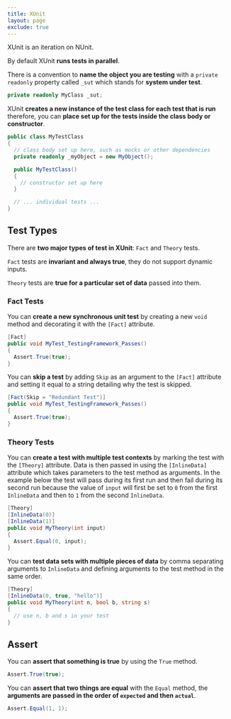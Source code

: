```yaml
---
title: XUnit
layout: page
exclude: true
---
```


XUnit is an iteration on NUnit. 

By default XUnit **runs tests in parallel**.

There is a convention to **name the object you are testing** with a `private readonly` property called `_sut` which stands for **system under test**.
```csharp
private readonly MyClass _sut;
```

XUnit **creates a new instance of the test class for each test that is run** therefore, you can **place set up for the tests inside the class body or constructor**.
```csharp
public class MyTestClass
{
  // class body set up here, such as mocks or other dependencies
  private readonly _myObject = new MyObject();

  public MyTestClass()
  {
    // constructor set up here
  }

  // ... individual tests ...
}
```

## Test Types

There are **two major types of test in XUnit**: `Fact` and `Theory` tests. 

`Fact` tests are **invariant and always true**, they do not support dynamic inputs.

`Theory` tests are **true for a particular set of data** passed into them.

### Fact Tests

You can **create a new synchronous unit test** by creating a new `void` method and decorating it with the `[Fact]` attribute.
```csharp
[Fact]
public void MyTest_TestingFramework_Passes()
{
  Assert.True(true);
}
```

You can **skip a test** by adding `Skip` as an argument to the `[Fact]` attribute and setting it equal to a string detailing why the test is skipped.
```csharp
[Fact(Skip = "Redundant Test")]
public void MyTest_TestingFramework_Passes()
{
  Assert.True(true);
}
```

### Theory Tests

You can **create a test with multiple test contexts** by marking the test with the `[Theory]` attribute. Data is then passed in using the `[InlineData]` attribute which takes parameters to the test method as arguments. In the example below the test will pass during its first run and then fail during its second run because the value of `input` will first be set to `0` from the first `InlineData` and then to `1` from the second `InlineData`.
```csharp
[Theory]
[InlineData(0)]
[InlineData(1)]
public void MyTheory(int input)
{
  Assert.Equal(0, input);
}
```

You can **test data sets with multiple pieces of data** by comma separating arguments to `InlineData` and defining arguments to the test method in the same order.
```csharp
[Theory]
[InlineData(0, true, "hello")]
public void MyTheory(int n, bool b, string s)
{
  // use n, b and s in your test
}
```

## Assert

You can **assert that something is true** by using the `True` method.
```csharp
Assert.True(true);
```

You can **assert that two things are equal** with the `Equal` method, the **arguments are passed in the order of `expected` and then `actual`**. 
```csharp
Assert.Equal(1, 1);
```


<!--stackedit_data:
eyJoaXN0b3J5IjpbLTE5MTY1MDAwMzgsLTYxMjY5MjE5LDExMj
EzOTQ3MCw1NjU3ODA2MjIsLTE1OTczMjE4NzMsMjExODk0ODUx
MSwtMjA2MTcxNjQ4OV19
-->